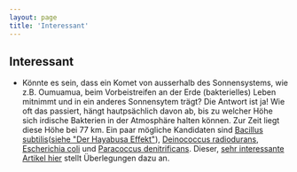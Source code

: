 ```yaml
---
layout: page
title: 'Interessant'
---
```



## Interessant

* Könnte es sein, dass ein Komet von ausserhalb des Sonnensystems, wie z.B. Oumuamua, beim Vorbeistreifen an der Erde (bakterielles) Leben mitnimmt und in ein anderes Sonnensytem trägt? Die Antwort ist ja! Wie oft das passiert, hängt hautpsächlich davon ab, bis zu welcher Höhe sich irdische Bakterien in der Atmosphäre halten können. Zur Zeit liegt diese Höhe bei 77 km. Ein paar mögliche Kandidaten sind [Bacillus subtilis](https://de.wikipedia.org/wiki/Bacillus_subtilis)([siehe "Der Hayabusa Effekt"](/2020/11/12/Der-Hayabusa-Effekt-Teil-1/)), [Deinococcus radiodurans](https://de.wikipedia.org/wiki/Deinococcus_radiodurans), [Escherichia coli](https://de.wikipedia.org/wiki/Escherichia_coli) und [Paracoccus denitrificans](https://de.wikipedia.org/wiki/Paracoccus_denitrificans). Dieser, [sehr interessante Artikel hier](https://doi.org/10.1017/S1473550419000314) stellt Überlegungen dazu an.
